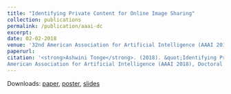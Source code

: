 ```yaml
---
title: "Identifying Private Content for Online Image Sharing"
collection: publications
permalink: /publication/aaai-dc
excerpt: 
date: 02-02-2018
venue: '32nd American Association for Artificial Intelligence (AAAI 2018), New Orleans, USA.'
paperurl: 
citation: '<strong>Ashwini Tonge</strong>. (2018). &quot;Identifying Private Content for Online Image Sharing.&quot; <i>In Proceedings of the 32nd
American Association for Artificial Intelligence (AAAI 2018), Doctoral Consortium, USA, 2018 </i>.'
---
```

Downloads: [paper](https://www.aaai.org/ocs/index.php/AAAI/AAAI18/paper/viewPDFInterstitial/17065/16443), [poster](http://ashwinitonge.github.io/files/posterdc-identifying-private.pdf), [slides](http://ashwinitonge.github.io/files/dc.pptx)
